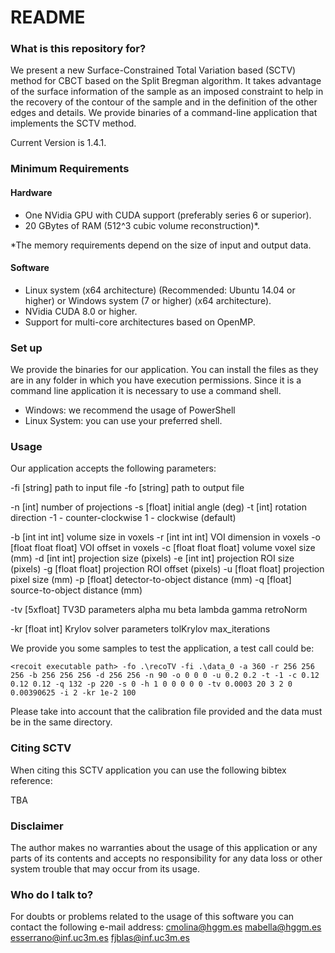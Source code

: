 # README #


### What is this repository for? ###
We present a new Surface-Constrained Total Variation based (SCTV) method for CBCT based on the Split Bregman algorithm. It takes advantage of the surface information of the sample as an imposed constraint to help in the recovery of the contour of the sample and in the definition of the other edges and details.
We provide binaries of a command-line application that implements the SCTV method. 


Current Version is 1.4.1. 


### Minimum Requirements ###

#### Hardware #####

* One NVidia GPU with CUDA support (preferably series 6 or superior).
* 20 GBytes of RAM (512^3 cubic volume reconstruction)*.

*The memory requirements depend on the size of input and output data. 

#### Software ####

* Linux system (x64 architecture) (Recommended: Ubuntu 14.04 or higher) or Windows system  (7 or higher) (x64 architecture).
* NVidia CUDA 8.0 or higher.
* Support for multi-core architectures based on OpenMP.

### Set up ###

We provide the binaries for our application. You can install the files as they are in any folder in which you have execution permissions. 
Since it is a command line application it is necessary to use a command shell. 

* Windows: we recommend the usage of PowerShell
* Linux System: you can use your preferred shell. 


### Usage ###

Our application accepts the following parameters: 

-fi [string]	path to input file
-fo [string]	path to output file

-n  [int]	number of projections
-s  [float]	initial angle (deg)
-t  [int]	rotation direction
  -1 - counter-clockwise
   1 - clockwise (default)

-b  [int int int]	volume size in voxels
-r  [int int int]	VOI dimension in voxels
-o  [float float float]	VOI offset in voxels
-c  [float float float]	volume voxel size (mm)
-d  [int int]	projection size (pixels)
-e  [int int]	projection ROI size (pixels)
-g  [float float]	projection ROI offset (pixels)
-u  [float float]	projection pixel size (mm)
-p  [float]	detector-to-object distance (mm)
-q  [float]	source-to-object distance (mm)

-tv [5xfloat] TV3D parameters
  alpha
  mu
  beta
  lambda
  gamma
  retroNorm

-kr [float int]	Krylov solver parameters
  tolKrylov
  max_iterations

We provide you some samples to test the application, a test call could be: 

```
<recoit executable path> -fo .\recoTV -fi .\data_0 -a 360 -r 256 256 256 -b 256 256 256 -d 256 256 -n 90 -o 0 0 0 -u 0.2 0.2 -t -1 -c 0.12 0.12 0.12 -q 132 -p 220 -s 0 -h 1 0 0 0 0 0 -tv 0.0003 20 3 2 0 0.00390625 -i 2 -kr 1e-2 100
```

Please take into account that the calibration file provided and the data must be in the same directory.

### Citing SCTV ###

When citing this SCTV application you can use the following bibtex reference: 

TBA

### Disclaimer ###

The author makes no warranties about the usage of this application or any parts of its contents and accepts no responsibility for any data loss or other system trouble that may occur from its usage.

### Who do I talk to? ###

For doubts or problems related to the usage of this software you can contact the following e-mail address:
cmolina@hggm.es
mabella@hggm.es 
esserrano@inf.uc3m.es
fjblas@inf.uc3m.es
